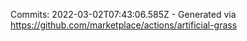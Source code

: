 Commits: 2022-03-02T07:43:06.585Z - Generated via https://github.com/marketplace/actions/artificial-grass
<br>

